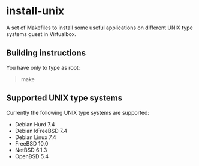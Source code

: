 install-unix
============

A set of Makefiles to install some useful applications on different UNIX type
systems guest in Virtualbox.

Building instructions
---------------------

You have only to type as root:

> make

Supported UNIX type systems
---------------------------

Currently the following UNIX type systems are supported:

* Debian Hurd 7.4
* Debian kFreeBSD 7.4
* Debian Linux 7.4
* FreeBSD 10.0
* NetBSD 6.1.3
* OpenBSD 5.4
